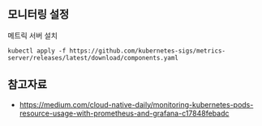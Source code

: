 
## 모니터링 설정 ##

메트릭 서버 설치
```
kubectl apply -f https://github.com/kubernetes-sigs/metrics-server/releases/latest/download/components.yaml
```





## 참고자료 ##

* https://medium.com/cloud-native-daily/monitoring-kubernetes-pods-resource-usage-with-prometheus-and-grafana-c17848febadc
